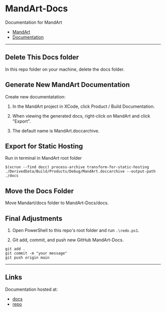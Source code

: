 # MandArt-Docs

Documentation for MandArt

- [MandArt](https://github.com/denisecase/MandArt)
- [Documentation](https://denisecase.github.io/MandArt-Docs/documentation/mandart/)

-----

## Delete This Docs folder

In this repo folder on your machine, delete the docs folder.

## Generate New MandArt Documentation

Create new documentatation:

1. In the MandArt project in XCode, click Product / Build Documentation.

1. When viewing the generated docs, right-click on MandArt and click "Export".

1. The default name is MandArt.doccarchive.

## Export for Static Hosting

Run in terminal in MandArt root folder

```terminal
$(xcrun --find docc) process-archive transform-for-static-hosting ./DerivedData/Build/Products/Debug/MandArt.doccarchive --output-path ./docs
```

## Move the Docs Folder

Move Mandart/docs folder to MandArt-Docs/docs.

## Final Adjustments

1. Open PowerShell to this repo's root folder and run `.\redo.ps1`.

1. Git add, commit, and push new GitHub MandArt-Docs.

```shell
git add .
git commit -m "your message"
git push origin main
```

-----

## Links

Documentation hosted at:

- [docs](https://denisecase.github.io/MandArt-Docs/documentation/mandart/)
- [repo](https://github.com/denisecase/MandArt-Docs)

